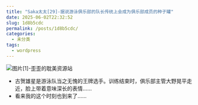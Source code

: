 ```yaml
---
title: "Saka太太[29]-据说游泳俱乐部的队长传统上会成为俱乐部成员的种子罐"
date: 2025-06-02T22:32:52
slug: 1d8b5cdc
permalink: /posts/1d8b5cdc/
categories:
  - 未分类
tags:
  - wordpress
---
```


![图片[1]-歪歪的耽美资源站](/images/wp/1d8b5cdc-25c5d5ee.jpg)

*   古贺雄星是游泳队当之无愧的王牌选手。训练结束时，俱乐部主管大野晃平走近，脸上带着意味深长的表情……
*   看来我的这个时刻也到来了……
